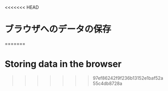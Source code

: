 
<<<<<<< HEAD
# ブラウザへのデータの保存
=======
# Storing data in the browser
>>>>>>> 97ef86242f9f236b13152e1baf52a55c4db8728a
